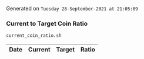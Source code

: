 Generated on `Tuesday 28-September-2021 at 21:05:09`

### Current to Target Coin Ratio
`current_coin_ratio.sh`

Date|Current|Target|Ratio
---|---|---|---
